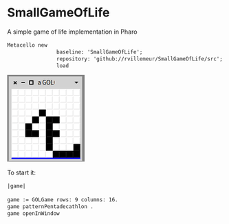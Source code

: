 # SmallGameOfLife
A simple game of life implementation in Pharo


```smalltalk
Metacello new
				baseline: 'SmallGameOfLife';
				repository: 'github://rvillemeur/SmallGameOfLife/src';
				load
```

![](https://github.com/rvillemeur/SmallGameOfLife/blob/master/gol.PNG)

To start it:
```smalltalk
|game|

game := GOLGame rows: 9 columns: 16.
game patternPentadecathlon .
game openInWindow 
```
